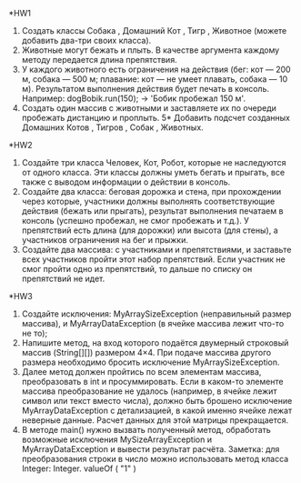 *HW1
1. Создать классы Собака , Домашний Кот , Тигр , Животное (можете добавить два-три своих
класса).
2. Животные могут бежать и плыть. В качестве аргумента каждому методу передается длина
препятствия.
3. У каждого животного есть ограничения на действия (бег: кот — 200 м, собака — 500 м;
плавание: кот — не умеет плавать, собака — 10 м). Результатом выполнения действия будет
печать в консоль. Например: dogBobik.run(150); -> 'Бобик пробежал 150 м'.
4. Создать один массив с животными и заставляете их по очереди пробежать дистанцию и
проплыть.
5* Добавить подсчет созданных Домашних Котов , Тигров , Собак , Животных.


*HW2
1. Создайте три класса Человек, Кот, Робот, которые не наследуются от одного класса. Эти классы должны уметь бегать и
прыгать, все также с выводом информации о действии в консоль.
2. Создайте два класса: беговая дорожка и стена, при прохождении через которые, участники
должны выполнять соответствующие действия (бежать или прыгать), результат выполнения печатаем в консоль (успешно пробежал, не смог пробежать и т.д.). У препятствий есть длина
(для дорожки) или высота (для стены), а участников ограничения на бег и прыжки.
3. Создайте два массивa: с участниками и препятствиями, и заставьте всех участников пройти
этот набор препятствий. Если участник не смог пройти одно из препятствий, то дальше по
списку он препятствий не идет.

*HW3
1. Создайте исключения: MyArraySizeException (неправильный размер массива), и MyArrayDataException (в ячейке массива лежит что-то не то);
2. Напишите метод, на вход которого подаётся двумерный строковый массив (String[][]) размером 4×4. При подаче массива другого размера необходимо бросить исключение MyArraySizeException.
3. Далее метод должен пройтись по всем элементам массива, преобразовать в int и просуммировать. Если в каком-то элементе массива преобразование не удалось (например, в ячейке лежит символ или текст вместо числа), должно быть брошено исключение MyArrayDataException с детализацией, в какой именно ячейке лежат неверные данные. Расчет данных для этой матрицы прекращается.
4. В методе main() нужно вызвать полученный метод, обработать возможные исключения MySizeArrayException и MyArrayDataException и вывести результат расчёта.
   Заметка: для преобразования строки в число можно использовать метод класса Integer: Integer. valueOf ( "1" )
